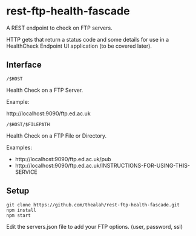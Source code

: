 # rest-ftp-health-fascade
A REST endpoint to check on FTP servers. 

HTTP gets that return a status code and some details for use in a HealthCheck Endpoint UI application (to be covered later).

## Interface

```
/$HOST
```
Health Check on a FTP Server.

Example:

http://localhost:9090/ftp.ed.ac.uk

```
/$HOST/$FILEPATH
```
Health Check on a FTP File or Directory.

Examples:

* http://localhost:9090/ftp.ed.ac.uk/pub
* http://localhost:9090/ftp.ed.ac.uk/INSTRUCTIONS-FOR-USING-THIS-SERVICE

## Setup

```
git clone https://github.com/thealah/rest-ftp-health-fascade.git
npm install
npm start
```

Edit the servers.json file to add your FTP options. (user, password, ssl)
